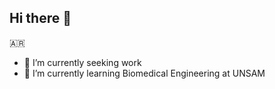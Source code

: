 ## Hi there 👋
🇦🇷
- 🔭 I’m currently seeking work
- 🌱 I’m currently learning Biomedical Engineering at UNSAM
<!--
**PedroRozadas/PedroRozadas** is a ✨ _special_ ✨ repository because its `README.md` (this file) appears on your GitHub profile.
-->
